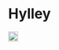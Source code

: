 # Hylley

<div>
 <img style = "height: 20px;" src="https://githubwordle.hylley.repl.co/image"/>
</div>
